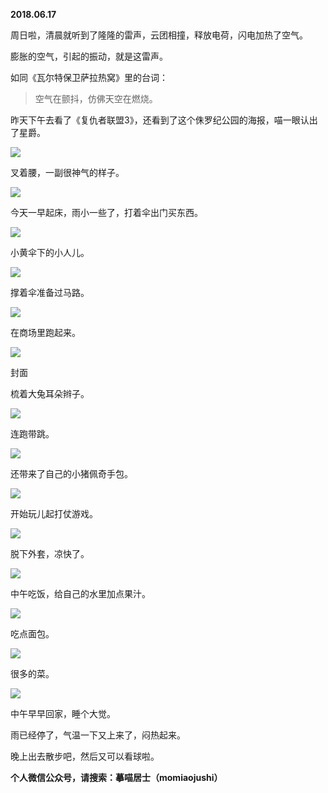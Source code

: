 
          
            
**2018.06.17**

周日啦，清晨就听到了隆隆的雷声，云团相撞，释放电荷，闪电加热了空气。

膨胀的空气，引起的振动，就是这雷声。

如同《瓦尔特保卫萨拉热窝》里的台词：
>空气在颤抖，仿佛天空在燃烧。



昨天下午去看了《复仇者联盟3》，还看到了这个侏罗纪公园的海报，喵一眼认出了星爵。




![](img/51001-d0f97caa1573b94a.jpg)




叉着腰，一副很神气的样子。




![](img/51001-790dc301accd4a7e.jpg)




今天一早起床，雨小一些了，打着伞出门买东西。




![](img/51001-dbec4d312bbb5f41.jpg)




小黄伞下的小人儿。




![](img/51001-c547a3209bb84956.jpg)




撑着伞准备过马路。




![](img/51001-2b4450dceada716b.jpg)




在商场里跑起来。




![](img/51001-db88dc5fbf3968d2.jpg)

封面


梳着大兔耳朵辫子。




![](img/51001-1e8d55803c58a37c.jpg)




连跑带跳。




![](img/51001-acae252add47ae27.jpg)




还带来了自己的小猪佩奇手包。




![](img/51001-4dec4599441bb467.jpg)




开始玩儿起打仗游戏。




![](img/51001-f94b800ec289d863.jpg)




脱下外套，凉快了。




![](img/51001-b4ef47ca7329052e.jpg)




中午吃饭，给自己的水里加点果汁。




![](img/51001-b6246b9e9fc50939.jpg)




吃点面包。




![](img/51001-d360cabb4dac9abf.jpg)




很多的菜。




![](img/51001-5195166c89de5560.jpg)




中午早早回家，睡个大觉。

雨已经停了，气温一下又上来了，闷热起来。

晚上出去散步吧，然后又可以看球啦。


**个人微信公众号，请搜索：摹喵居士（momiaojushi）**

          
        